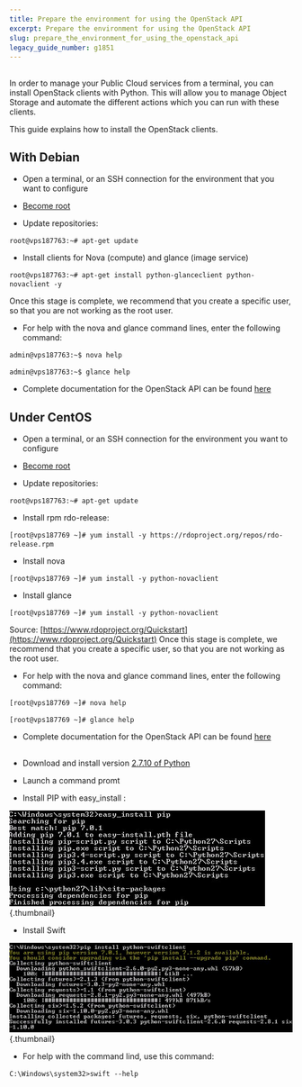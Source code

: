 ```yaml
---
title: Prepare the environment for using the OpenStack API
excerpt: Prepare the environment for using the OpenStack API
slug: prepare_the_environment_for_using_the_openstack_api
legacy_guide_number: g1851
---
```



## 
In order to manage your Public Cloud services from a terminal, you can install OpenStack clients with Python.
This will allow you to manage Object Storage and automate the different actions which you can run with these clients.

This guide explains how to install the OpenStack clients.


## With Debian

- Open a terminal, or an SSH connection for the environment that you want to configure

- [Become root](https://www.ovh.co.uk/g1786.become_root_and_select_a_password)

- Update repositories:

```
root@vps187763:~# apt-get update
```


- Install clients for Nova (compute) and glance (image service)

```
root@vps187763:~# apt-get install python-glanceclient python-novaclient -y
```



Once this stage is complete, we recommend that you create a specific user, so that you are not working as the root user.

- For help with the nova and glance command lines, enter the following command:

```
admin@vps187763:~$ nova help
```



```
admin@vps187763:~$ glance help
```


- Complete documentation for the OpenStack API can be found [here](http://docs.openstack.org/cli-reference/content/)




## Under CentOS

- Open a terminal, or an SSH connection for the environment you want to configure

- [Become root](https://www.ovh.co.uk/g1786.become_root_and_select_a_password)

- Update repositories:

```
root@vps187763:~# apt-get update
```


- Install rpm rdo-release:

```
[root@vps187769 ~]# yum install -y https://rdoproject.org/repos/rdo-release.rpm
```


- Install nova

```
[root@vps187769 ~]# yum install -y python-novaclient
```


- Install glance

```
[root@vps187769 ~]# yum install -y python-novaclient
```



Source: [https://www.rdoproject.org/Quickstart](https://www.rdoproject.org/Quickstart)
Once this stage is complete, we recommend that you create a specific user, so that you are not working as the root user.

- For help with the nova and glance command lines, enter the following command:

```
[root@vps187769 ~]# nova help
```



```
[root@vps187769 ~]# glance help
```


- Complete documentation for the OpenStack API can be found [here](http://docs.openstack.org/cli-reference/content/)




## 

- Download and install version 
[2.7.10 of Python](https://www.python.org/downloads/release/python-2710/)

- Launch a command promt

- Install PIP with easy_install :



![](images/img_3060.jpg){.thumbnail}

- Install Swift



![](images/img_3061.jpg){.thumbnail}

- For help with the command lind, use this command:


```
C:\Windows\system32>swift --help
```





## 
 

